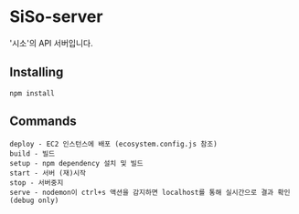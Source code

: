 # SiSo-server
'시소'의 API 서버입니다.

## Installing

`npm install`

## Commands

```
deploy - EC2 인스턴스에 배포 (ecosystem.config.js 참조)
build - 빌드
setup - npm dependency 설치 및 빌드
start - 서버 (재)시작
stop - 서버중지
serve - nodemon이 ctrl+s 액션을 감지하면 localhost를 통해 실시간으로 결과 확인 (debug only)
```





